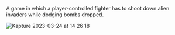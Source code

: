A game in which a player-controlled fighter has to shoot down alien invaders while dodging bombs dropped.

![Kapture 2023-03-24 at 14 26 18](https://user-images.githubusercontent.com/112631548/227553652-bc96d589-f578-4fee-b940-3d271a286ca3.gif)
